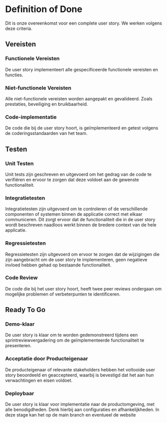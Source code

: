 # Definition of Done
Dit is onze overeenkomst voor een complete user story. We werken volgens deze criteria.

## Vereisten

### Functionele Vereisten
De user story implementeert alle gespecificeerde functionele vereisten en functies.

### Niet-functionele Vereisten
Alle niet-functionele vereisten worden aangepakt en gevalideerd. Zoals prestaties, beveiliging en bruikbaarheid.

### Code-implementatie
De code die bij de user story hoort, is geïmplementeerd en getest volgens de coderingsstandaarden van het team.

## Testen

### Unit Testen
Unit tests zijn geschreven en uitgevoerd om het gedrag van de code te verifiëren en ervoor te zorgen dat deze voldoet aan de gewenste functionaliteit.

### Integratietesten
Integratietesten zijn uitgevoerd om te controleren of de verschillende componenten of systemen binnen de applicatie correct met elkaar communiceren. Dit zorgt ervoor dat de functionaliteit die in de user story wordt beschreven naadloos werkt binnen de bredere context van de hele applicatie.

### Regressietesten
Regressietesten zijn uitgevoerd om ervoor te zorgen dat de wijzigingen die zijn aangebracht om de user story te implementeren, geen negatieve invloed hebben gehad op bestaande functionaliteit.

### Code Review
De code die bij het user story hoort, heeft twee peer reviews ondergaan om mogelijke problemen of verbeterpunten te identificeren.

## Ready To Go

### Demo-klaar
De user story is klaar om te worden gedemonstreerd tijdens een sprintreviewvergadering om de geïmplementeerde functionaliteit te presenteren.

### Acceptatie door Producteigenaar
De producteigenaar of relevante stakeholders hebben het voltooide user story beoordeeld en geaccepteerd, waarbij is bevestigd dat het aan hun verwachtingen en eisen voldoet.

### Deploybaar
De user story is klaar voor implementatie naar de productomgeving, met alle benodigdheden. Denk hierbij aan configuraties en afhankelijkheden. In deze stage kan het op de main branch en eventueel de website

